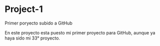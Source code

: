 # Project-1
Primer poryecto subido a GitHub

En este proyecto esta puesto mi primer proyecto para GitHub, aunque ya haya sido mi 33° proyecto.
